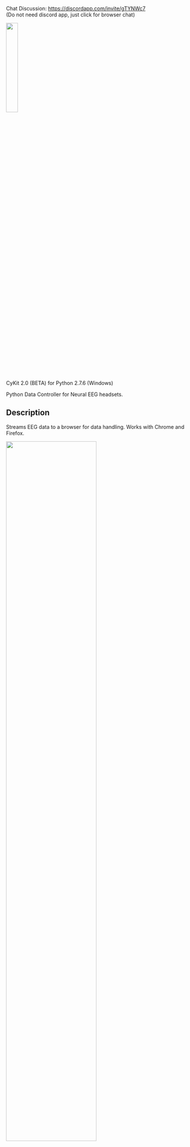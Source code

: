 Chat Discussion:
https://discordapp.com/invite/gTYNWc7 <br>
(Do not need discord app, just click for browser chat)

<img src="http://cymaticorp.com/edu/CyKITv2-/CyKITv2.png" width=25% height=25% ><br>
CyKit 2.0 (BETA) for Python 2.7.6 (Windows)

Python Data Controller for Neural EEG headsets.

Description
-----------
Streams EEG data to a browser for data handling.
Works with Chrome and Firefox.

<img src="http://cymaticorp.com/edu/CyKITv2-/CyKITv2-example.png" width=70% height=70% ><br>

Dependencies
------------
* pywinusb 0.4.2 --- https://pypi.python.org/pypi/pywinusb/  <br>
* pycrypto 2.6.1 --- https://pypi.python.org/pypi/pycrypto/2.6.1


Installation
------------
* Install Python 2.7.6
* Install pycrypto
* Extract pywinusb-0.4.2
* Copy pywinusb/ folder to Python27\Lib\site-packages\

Usage
-----
example 1.
python.exe CyKITv2.py 127.0.0.1 18675 2

example 2.
python.exe CyKITv2.py 127.0.0.1 15309 4 info

example 3.
python.exe CyKITv2.py 127.0.0.1 12991 6 info+confirm


* Open a browser. (Firefox/Chrome)
* Open Web Document in project: /Web/CyKITv2.html
* Enter localhost and listen port used to run CyKITv2.py
* Press "Connect"

Features
--------

* Uses Python threading.
* Able to connect localy to localhost. (no need for http servers)
* Scrolling
* Able to make use of EEG data via javascript.
* EEG graphing.
* Masking (Advanced feature lets you manipulate data functions in real-time)

Note: Does not currently stream to openvibe. <br>
      Only a browser can access this data.

Beta
----
Currently the automatic rendering for certain EEG controllers does not work,
manual control should work for all devices.

Battery level might not report correctly on some devices.

Only the EEG tab is currently functional.

The data will not be formatted correctly on all controllers, and some additional
work needs to be done in this area.

* Feel free to offer comments and suggests via Issues, <br>
or submit new push requests, if you have something to contribute.
